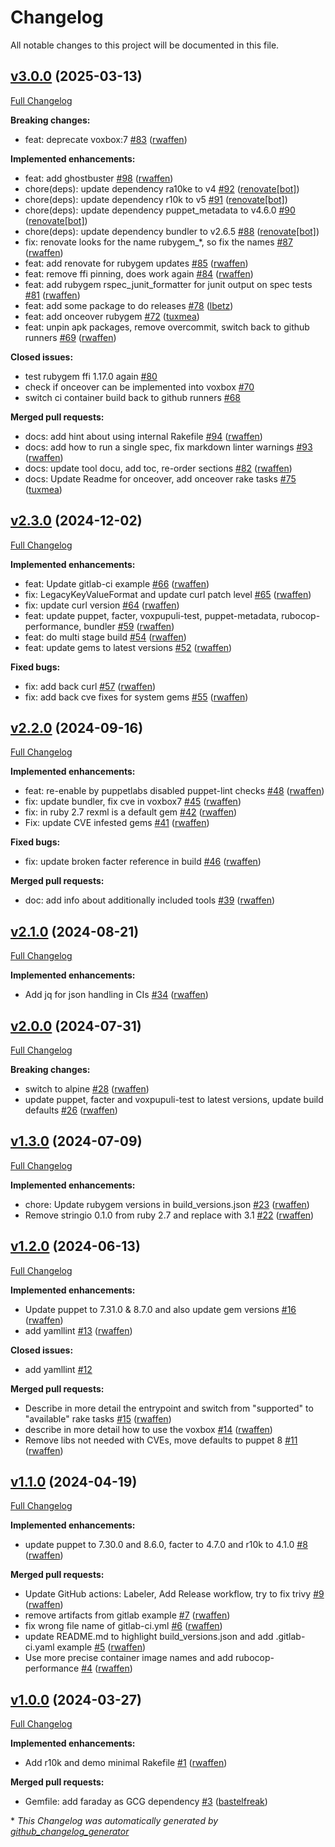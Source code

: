 # Changelog

All notable changes to this project will be documented in this file.

## [v3.0.0](https://github.com/voxpupuli/container-voxbox/tree/v3.0.0) (2025-03-13)

[Full Changelog](https://github.com/voxpupuli/container-voxbox/compare/v2.3.0...v3.0.0)

**Breaking changes:**

- feat: deprecate voxbox:7 [\#83](https://github.com/voxpupuli/container-voxbox/pull/83) ([rwaffen](https://github.com/rwaffen))

**Implemented enhancements:**

- feat: add ghostbuster [\#98](https://github.com/voxpupuli/container-voxbox/pull/98) ([rwaffen](https://github.com/rwaffen))
- chore\(deps\): update dependency ra10ke to v4 [\#92](https://github.com/voxpupuli/container-voxbox/pull/92) ([renovate[bot]](https://github.com/apps/renovate))
- chore\(deps\): update dependency r10k to v5 [\#91](https://github.com/voxpupuli/container-voxbox/pull/91) ([renovate[bot]](https://github.com/apps/renovate))
- chore\(deps\): update dependency puppet\_metadata to v4.6.0 [\#90](https://github.com/voxpupuli/container-voxbox/pull/90) ([renovate[bot]](https://github.com/apps/renovate))
- chore\(deps\): update dependency bundler to v2.6.5 [\#88](https://github.com/voxpupuli/container-voxbox/pull/88) ([renovate[bot]](https://github.com/apps/renovate))
- fix: renovate looks for the name rubygem\_\*, so fix the names [\#87](https://github.com/voxpupuli/container-voxbox/pull/87) ([rwaffen](https://github.com/rwaffen))
- feat: add renovate for rubygem updates [\#85](https://github.com/voxpupuli/container-voxbox/pull/85) ([rwaffen](https://github.com/rwaffen))
- feat: remove ffi pinning, does work again [\#84](https://github.com/voxpupuli/container-voxbox/pull/84) ([rwaffen](https://github.com/rwaffen))
- feat: add rubygem rspec\_junit\_formatter for junit output on spec tests [\#81](https://github.com/voxpupuli/container-voxbox/pull/81) ([rwaffen](https://github.com/rwaffen))
- feat: add some package to do releases [\#78](https://github.com/voxpupuli/container-voxbox/pull/78) ([lbetz](https://github.com/lbetz))
- feat: add onceover rubygem [\#72](https://github.com/voxpupuli/container-voxbox/pull/72) ([tuxmea](https://github.com/tuxmea))
- feat: unpin apk packages, remove overcommit, switch back to github runners [\#69](https://github.com/voxpupuli/container-voxbox/pull/69) ([rwaffen](https://github.com/rwaffen))

**Closed issues:**

- test rubygem ffi 1.17.0 again [\#80](https://github.com/voxpupuli/container-voxbox/issues/80)
- check if onceover can be implemented into voxbox [\#70](https://github.com/voxpupuli/container-voxbox/issues/70)
- switch ci container build back to github runners [\#68](https://github.com/voxpupuli/container-voxbox/issues/68)

**Merged pull requests:**

- docs: add hint about using internal Rakefile [\#94](https://github.com/voxpupuli/container-voxbox/pull/94) ([rwaffen](https://github.com/rwaffen))
- docs: add how to run a single spec, fix markdown linter warnings [\#93](https://github.com/voxpupuli/container-voxbox/pull/93) ([rwaffen](https://github.com/rwaffen))
- docs: update tool docu, add toc, re-order sections [\#82](https://github.com/voxpupuli/container-voxbox/pull/82) ([rwaffen](https://github.com/rwaffen))
- docs: Update Readme for onceover, add onceover rake tasks [\#75](https://github.com/voxpupuli/container-voxbox/pull/75) ([tuxmea](https://github.com/tuxmea))

## [v2.3.0](https://github.com/voxpupuli/container-voxbox/tree/v2.3.0) (2024-12-02)

[Full Changelog](https://github.com/voxpupuli/container-voxbox/compare/v2.2.0...v2.3.0)

**Implemented enhancements:**

- feat: Update gitlab-ci example [\#66](https://github.com/voxpupuli/container-voxbox/pull/66) ([rwaffen](https://github.com/rwaffen))
- fix: LegacyKeyValueFormat and update curl patch level [\#65](https://github.com/voxpupuli/container-voxbox/pull/65) ([rwaffen](https://github.com/rwaffen))
- fix: update curl version [\#64](https://github.com/voxpupuli/container-voxbox/pull/64) ([rwaffen](https://github.com/rwaffen))
- feat: update puppet, facter, voxpupuli-test, puppet-metadata, rubocop-performance, bundler [\#59](https://github.com/voxpupuli/container-voxbox/pull/59) ([rwaffen](https://github.com/rwaffen))
- feat: do multi stage build [\#54](https://github.com/voxpupuli/container-voxbox/pull/54) ([rwaffen](https://github.com/rwaffen))
- feat: update gems to latest versions [\#52](https://github.com/voxpupuli/container-voxbox/pull/52) ([rwaffen](https://github.com/rwaffen))

**Fixed bugs:**

- fix: add back curl [\#57](https://github.com/voxpupuli/container-voxbox/pull/57) ([rwaffen](https://github.com/rwaffen))
- fix: add back cve fixes for system gems [\#55](https://github.com/voxpupuli/container-voxbox/pull/55) ([rwaffen](https://github.com/rwaffen))

## [v2.2.0](https://github.com/voxpupuli/container-voxbox/tree/v2.2.0) (2024-09-16)

[Full Changelog](https://github.com/voxpupuli/container-voxbox/compare/v2.1.0...v2.2.0)

**Implemented enhancements:**

- feat: re-enable by puppetlabs disabled puppet-lint checks [\#48](https://github.com/voxpupuli/container-voxbox/pull/48) ([rwaffen](https://github.com/rwaffen))
- fix: update bundler, fix cve in voxbox7 [\#45](https://github.com/voxpupuli/container-voxbox/pull/45) ([rwaffen](https://github.com/rwaffen))
- fix: in ruby 2.7 rexml is a default gem [\#42](https://github.com/voxpupuli/container-voxbox/pull/42) ([rwaffen](https://github.com/rwaffen))
- Fix: update CVE infested gems [\#41](https://github.com/voxpupuli/container-voxbox/pull/41) ([rwaffen](https://github.com/rwaffen))

**Fixed bugs:**

- fix: update broken facter reference in build [\#46](https://github.com/voxpupuli/container-voxbox/pull/46) ([rwaffen](https://github.com/rwaffen))

**Merged pull requests:**

- doc: add info about additionally included tools [\#39](https://github.com/voxpupuli/container-voxbox/pull/39) ([rwaffen](https://github.com/rwaffen))

## [v2.1.0](https://github.com/voxpupuli/container-voxbox/tree/v2.1.0) (2024-08-21)

[Full Changelog](https://github.com/voxpupuli/container-voxbox/compare/v2.0.0...v2.1.0)

**Implemented enhancements:**

- Add jq for json handling in CIs [\#34](https://github.com/voxpupuli/container-voxbox/pull/34) ([rwaffen](https://github.com/rwaffen))

## [v2.0.0](https://github.com/voxpupuli/container-voxbox/tree/v2.0.0) (2024-07-31)

[Full Changelog](https://github.com/voxpupuli/container-voxbox/compare/v1.3.0...v2.0.0)

**Breaking changes:**

- switch to alpine [\#28](https://github.com/voxpupuli/container-voxbox/pull/28) ([rwaffen](https://github.com/rwaffen))
- update puppet, facter and voxpupuli-test to latest versions, update build defaults [\#26](https://github.com/voxpupuli/container-voxbox/pull/26) ([rwaffen](https://github.com/rwaffen))

## [v1.3.0](https://github.com/voxpupuli/container-voxbox/tree/v1.3.0) (2024-07-09)

[Full Changelog](https://github.com/voxpupuli/container-voxbox/compare/v1.2.0...v1.3.0)

**Implemented enhancements:**

- chore: Update rubygem versions in build\_versions.json [\#23](https://github.com/voxpupuli/container-voxbox/pull/23) ([rwaffen](https://github.com/rwaffen))
- Remove stringio 0.1.0 from ruby 2.7 and replace with 3.1 [\#22](https://github.com/voxpupuli/container-voxbox/pull/22) ([rwaffen](https://github.com/rwaffen))

## [v1.2.0](https://github.com/voxpupuli/container-voxbox/tree/v1.2.0) (2024-06-13)

[Full Changelog](https://github.com/voxpupuli/container-voxbox/compare/v1.1.0...v1.2.0)

**Implemented enhancements:**

- Update puppet to 7.31.0 & 8.7.0 and also update gem versions [\#16](https://github.com/voxpupuli/container-voxbox/pull/16) ([rwaffen](https://github.com/rwaffen))
- add yamllint [\#13](https://github.com/voxpupuli/container-voxbox/pull/13) ([rwaffen](https://github.com/rwaffen))

**Closed issues:**

- add yamllint [\#12](https://github.com/voxpupuli/container-voxbox/issues/12)

**Merged pull requests:**

- Describe in more detail the entrypoint and switch from "supported" to "available" rake tasks [\#15](https://github.com/voxpupuli/container-voxbox/pull/15) ([rwaffen](https://github.com/rwaffen))
- describe in more detail how to use the voxbox [\#14](https://github.com/voxpupuli/container-voxbox/pull/14) ([rwaffen](https://github.com/rwaffen))
- Remove libs not needed with CVEs, move defaults to puppet 8 [\#11](https://github.com/voxpupuli/container-voxbox/pull/11) ([rwaffen](https://github.com/rwaffen))

## [v1.1.0](https://github.com/voxpupuli/container-voxbox/tree/v1.1.0) (2024-04-19)

[Full Changelog](https://github.com/voxpupuli/container-voxbox/compare/v1.0.0...v1.1.0)

**Implemented enhancements:**

- update puppet to 7.30.0 and 8.6.0, facter to 4.7.0 and r10k to 4.1.0 [\#8](https://github.com/voxpupuli/container-voxbox/pull/8) ([rwaffen](https://github.com/rwaffen))

**Merged pull requests:**

- Update GitHub actions: Labeler, Add Release workflow, try to fix trivy [\#9](https://github.com/voxpupuli/container-voxbox/pull/9) ([rwaffen](https://github.com/rwaffen))
- remove artifacts from gitlab example [\#7](https://github.com/voxpupuli/container-voxbox/pull/7) ([rwaffen](https://github.com/rwaffen))
- fix wrong file name of gitlab-ci.yml [\#6](https://github.com/voxpupuli/container-voxbox/pull/6) ([rwaffen](https://github.com/rwaffen))
- update README.md to highlight build\_versions.json and add .gitlab-ci.yaml example [\#5](https://github.com/voxpupuli/container-voxbox/pull/5) ([rwaffen](https://github.com/rwaffen))
- Use more precise container image names and add rubocop-performance [\#4](https://github.com/voxpupuli/container-voxbox/pull/4) ([rwaffen](https://github.com/rwaffen))

## [v1.0.0](https://github.com/voxpupuli/container-voxbox/tree/v1.0.0) (2024-03-27)

[Full Changelog](https://github.com/voxpupuli/container-voxbox/compare/ac1461e6cb5c9f365632f39b551bfd510aeea1ba...v1.0.0)

**Implemented enhancements:**

- Add r10k and demo minimal Rakefile [\#1](https://github.com/voxpupuli/container-voxbox/pull/1) ([rwaffen](https://github.com/rwaffen))

**Merged pull requests:**

- Gemfile: add faraday as GCG dependency [\#3](https://github.com/voxpupuli/container-voxbox/pull/3) ([bastelfreak](https://github.com/bastelfreak))



\* *This Changelog was automatically generated by [github_changelog_generator](https://github.com/github-changelog-generator/github-changelog-generator)*

